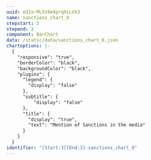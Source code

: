 ```yaml
---
uuid: m32a-MLXs9m4prqhLLVk3
name: sanctions_chart_0
stepstart: 3
stepend: 3
component: BarChart
data: /static/data/sanctions_chart_0.json
chartoptions: |-
  {
    "responsive": "true",
    "borderColor": "black",
    "backgroundColor": "black",
    "plugins": {
      "legend": {
        "display": "false"
      },
      "subtitle": {
          "display": "false"
      },
      "title": {
        "display": "true",
        "text": "Mention of Sanctions in the media"
      }
    }
  }
identifier: "[Start:3][End:3]-sanctions_chart_0"
---
```

